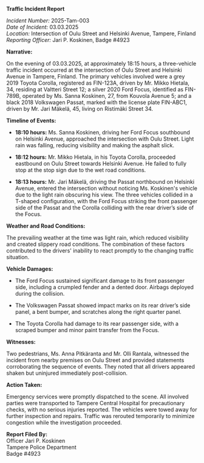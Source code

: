 **Traffic Incident Report**

*Incident Number:* 2025-Tam-003  
*Date of Incident:* 03.03.2025  
*Location:* Intersection of Oulu Street and Helsinki Avenue, Tampere, Finland  
*Reporting Officer:* Jari P. Koskinen, Badge #4923  

**Narrative:**

On the evening of 03.03.2025, at approximately 18:15 hours, a three-vehicle traffic incident occurred at the intersection of Oulu Street and Helsinki Avenue in Tampere, Finland. The primary vehicles involved were a grey 2019 Toyota Corolla, registered as FIN-123A, driven by Mr. Mikko Hietala, 34, residing at Valtteri Street 12; a silver 2020 Ford Focus, identified as FIN-789B, operated by Ms. Sanna Koskinen, 27, from Kouvola Avenue 5; and a black 2018 Volkswagen Passat, marked with the license plate FIN-ABC1, driven by Mr. Jari Mäkelä, 45, living on Ristimäki Street 34.

**Timeline of Events:**

- **18:10 hours:** Ms. Sanna Koskinen, driving her Ford Focus southbound on Helsinki Avenue, approached the intersection with Oulu Street. Light rain was falling, reducing visibility and making the asphalt slick.

- **18:12 hours:** Mr. Mikko Hietala, in his Toyota Corolla, proceeded eastbound on Oulu Street towards Helsinki Avenue. He failed to fully stop at the stop sign due to the wet road conditions.

- **18:13 hours:** Mr. Jari Mäkelä, driving the Passat northbound on Helsinki Avenue, entered the intersection without noticing Ms. Koskinen's vehicle due to the light rain obscuring his view. The three vehicles collided in a T-shaped configuration, with the Ford Focus striking the front passenger side of the Passat and the Corolla colliding with the rear driver’s side of the Focus.

**Weather and Road Conditions:**

The prevailing weather at the time was light rain, which reduced visibility and created slippery road conditions. The combination of these factors contributed to the drivers' inability to react promptly to the changing traffic situation.

**Vehicle Damages:**

- The Ford Focus sustained significant damage to its front passenger side, including a crumpled fender and a dented door. Airbags deployed during the collision.

- The Volkswagen Passat showed impact marks on its rear driver’s side panel, a bent bumper, and scratches along the right quarter panel.

- The Toyota Corolla had damage to its rear passenger side, with a scraped bumper and minor paint transfer from the Focus.

**Witnesses:**

Two pedestrians, Ms. Anna Pitkäranta and Mr. Olli Rantala, witnessed the incident from nearby premises on Oulu Street and provided statements corroborating the sequence of events. They noted that all drivers appeared shaken but uninjured immediately post-collision.

**Action Taken:**

Emergency services were promptly dispatched to the scene. All involved parties were transported to Tampere Central Hospital for precautionary checks, with no serious injuries reported. The vehicles were towed away for further inspection and repairs. Traffic was rerouted temporarily to minimize congestion while the investigation proceeded.

**Report Filed By:**  
Officer Jari P. Koskinen  
Tampere Police Department  
Badge #4923